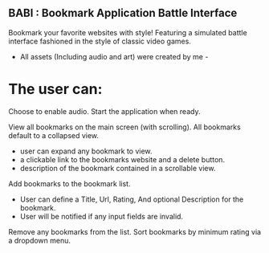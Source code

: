 ## BABI : Bookmark Application Battle Interface
Bookmark your favorite websites with style!
Featuring a simulated battle interface fashioned in the style of classic video games.
- All assets (Including audio and art) were created by me -

# The user can:

Choose to enable audio.
Start the application when ready.

View all bookmarks on the main screen (with scrolling). All bookmarks default to a collapsed view.
  - user can expand any bookmark to view.
  - a clickable link to the bookmarks website and a delete button.
  - description of the bookmark contained in a scrollable view.

Add bookmarks to the bookmark list.
  - User can define a Title, Url, Rating, And optional Description for the bookmark. 
  - User will be notified if any input fields are invalid.
  
Remove any bookmarks from the list.
Sort bookmarks by minimum rating via a dropdown menu.

